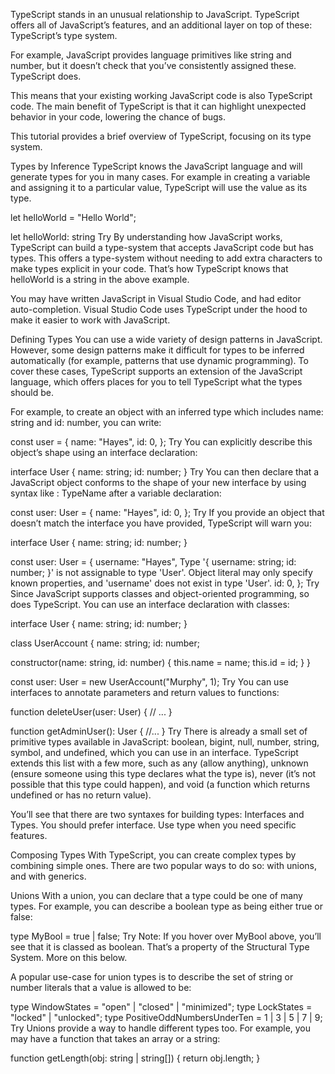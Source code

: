TypeScript stands in an unusual relationship to JavaScript. TypeScript offers all of JavaScript’s features, and an additional layer on top of these: TypeScript’s type system.

For example, JavaScript provides language primitives like string and number, but it doesn’t check that you’ve consistently assigned these. TypeScript does.

This means that your existing working JavaScript code is also TypeScript code. The main benefit of TypeScript is that it can highlight unexpected behavior in your code, lowering the chance of bugs.

This tutorial provides a brief overview of TypeScript, focusing on its type system.

Types by Inference
TypeScript knows the JavaScript language and will generate types for you in many cases. For example in creating a variable and assigning it to a particular value, TypeScript will use the value as its type.

let helloWorld = "Hello World";

let helloWorld: string
Try
By understanding how JavaScript works, TypeScript can build a type-system that accepts JavaScript code but has types. This offers a type-system without needing to add extra characters to make types explicit in your code. That’s how TypeScript knows that helloWorld is a string in the above example.

You may have written JavaScript in Visual Studio Code, and had editor auto-completion. Visual Studio Code uses TypeScript under the hood to make it easier to work with JavaScript.

Defining Types
You can use a wide variety of design patterns in JavaScript. However, some design patterns make it difficult for types to be inferred automatically (for example, patterns that use dynamic programming). To cover these cases, TypeScript supports an extension of the JavaScript language, which offers places for you to tell TypeScript what the types should be.

For example, to create an object with an inferred type which includes name: string and id: number, you can write:

const user = {
  name: "Hayes",
    id: 0,
    };
    Try
    You can explicitly describe this object’s shape using an interface declaration:

interface User {
  name: string;
    id: number;
    }
    Try
    You can then declare that a JavaScript object conforms to the shape of your new interface by using syntax like : TypeName after a variable declaration:

const user: User = {
  name: "Hayes",
    id: 0,
    };
    Try
    If you provide an object that doesn’t match the interface you have provided, TypeScript will warn you:

interface User {
  name: string;
    id: number;
    }

const user: User = {
  username: "Hayes",
  Type '{ username: string; id: number; }' is not assignable to type 'User'.
    Object literal may only specify known properties, and 'username' does not exist in type 'User'.
      id: 0,
      };
      Try
      Since JavaScript supports classes and object-oriented programming, so does TypeScript. You can use an interface declaration with classes:

interface User {
  name: string;
    id: number;
    }

class UserAccount {
  name: string;
    id: number;

  constructor(name: string, id: number) {
      this.name = name;
          this.id = id;
	    }
	    }

const user: User = new UserAccount("Murphy", 1);
Try
You can use interfaces to annotate parameters and return values to functions:

function deleteUser(user: User) {
  // ...
  }

function getAdminUser(): User {
  //...
  }
  Try
  There is already a small set of primitive types available in JavaScript: boolean, bigint, null, number, string, symbol, and undefined, which you can use in an interface. TypeScript extends this list with a few more, such as any (allow anything), unknown (ensure someone using this type declares what the type is), never (it’s not possible that this type could happen), and void (a function which returns undefined or has no return value).

You’ll see that there are two syntaxes for building types: Interfaces and Types. You should prefer interface. Use type when you need specific features.

Composing Types
With TypeScript, you can create complex types by combining simple ones. There are two popular ways to do so: with unions, and with generics.

Unions
With a union, you can declare that a type could be one of many types. For example, you can describe a boolean type as being either true or false:

type MyBool = true | false;
Try
Note: If you hover over MyBool above, you’ll see that it is classed as boolean. That’s a property of the Structural Type System. More on this below.

A popular use-case for union types is to describe the set of string or number literals that a value is allowed to be:

type WindowStates = "open" | "closed" | "minimized";
type LockStates = "locked" | "unlocked";
type PositiveOddNumbersUnderTen = 1 | 3 | 5 | 7 | 9;
Try
Unions provide a way to handle different types too. For example, you may have a function that takes an array or a string:

function getLength(obj: string | string[]) {
  return obj.length;
  }